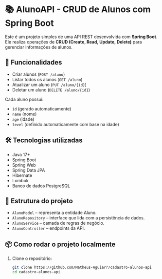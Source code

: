 # 📚 AlunoAPI - CRUD de Alunos com Spring Boot

Este é um projeto simples de uma API REST desenvolvida com **Spring Boot**. Ele realiza operações de **CRUD (Create, Read, Update, Delete)** para gerenciar informações de alunos.

## 🚀 Funcionalidades

- Criar alunos (`POST /aluno`)
- Listar todos os alunos (`GET /aluno`)
- Atualizar um aluno (`PUT /aluno/{id}`)
- Deletar um aluno (`DELETE /aluno/{id}`)

Cada aluno possui:
- `id` (gerado automaticamente)
- `name` (nome)
- `age` (idade)
- `level` (definido automaticamente com base na idade)

## 🛠️ Tecnologias utilizadas

- Java 17+
- Spring Boot
- Spring Web
- Spring Data JPA
- Hibernate
- Lombok
- Banco de dados PostgreSQL

## 📂 Estrutura do projeto

- `AlunoModel` – representa a entidade Aluno.
- `AlunoRepository` – interface que lida com a persistência de dados.
- `AlunoService` – camada de regras de negócio.
- `AlunoController` – endpoints da API.

## 📦 Como rodar o projeto localmente

1. Clone o repositório:
   ```bash
   git clone https://github.com/Matheus-Aguiarr/cadastro-alunos-api
   cd cadastro-alunos-api
